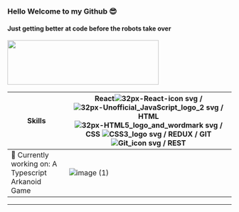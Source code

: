 ### Hello Welcome to my Github 😎
#### Just getting better at code before the robots take over
<img src="https://media.giphy.com/media/xUPGGDNsLvqsBOhuU0/giphy.gif" width="340" height="100" />

Skills| React![32px-React-icon svg](https://user-images.githubusercontent.com/66640425/128259457-4b576b95-77cb-4ed3-bf35-ca711fd55eb0.png) / ![32px-Unofficial_JavaScript_logo_2 svg](https://user-images.githubusercontent.com/66640425/128259721-1a455e31-6ba6-4177-8002-c6f9654f8cc2.png) / HTML ![32px-HTML5_logo_and_wordmark svg](https://user-images.githubusercontent.com/66640425/128260102-52fd66a4-8425-48ee-9475-40e48e6b3f4c.png) / CSS ![CSS3_logo svg](https://user-images.githubusercontent.com/66640425/128260516-38332534-b4ea-45ae-8b12-c9a7201bbc12.png) / REDUX / GIT![Git_icon svg](https://user-images.githubusercontent.com/66640425/128261702-8c13de32-300d-4dd8-85af-6d18a23a6e23.png) / REST 
------|---------------------------------------------
🔭 Currently working on: A Typescript Arkanoid Game |![image (1)](https://user-images.githubusercontent.com/66640425/127927337-29c04076-5abe-4bb2-875b-11953ac235b2.png)
----------------------------


